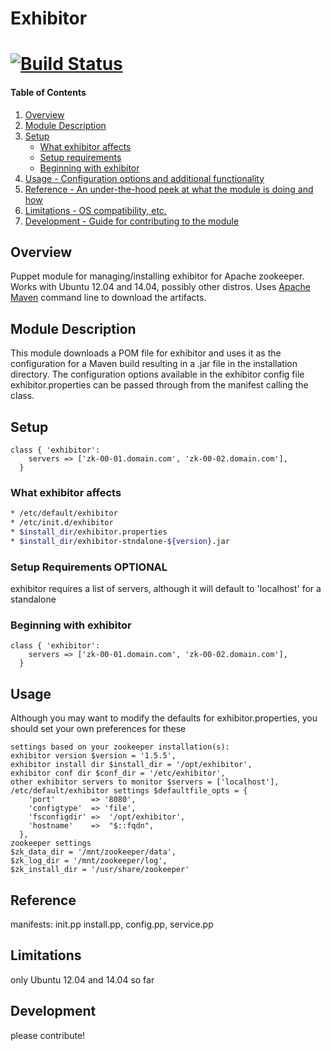 # Exhibitor
[![Build Status](https://travis-ci.org/scottlackey/exhibitor.png?branch=master)](https://travis-ci.org/scottlackey/exhibitor)
============

#### Table of Contents

1. [Overview](#overview)
2. [Module Description ](#module-description)
3. [Setup ](#setup)
    * [What exhibitor affects](#what-exhibitor-affects)
    * [Setup requirements](#setup-requirements)
    * [Beginning with exhibitor](#beginning-with-exhibitor)
4. [Usage - Configuration options and additional functionality](#usage)
5. [Reference - An under-the-hood peek at what the module is doing and how](#reference)
5. [Limitations - OS compatibility, etc.](#limitations)
6. [Development - Guide for contributing to the module](#development)

## Overview

Puppet module for managing/installing exhibitor for Apache zookeeper. Works with Ubuntu 12.04 and 14.04,
possibly other distros.
Uses [Apache Maven](http://maven.apache.org) command line to download the artifacts.

## Module Description

This module downloads a POM file for exhibitor and uses it as the configuration for a Maven build resulting
in  a .jar file in the installation directory. The configuration options available in the exhibitor config file 
exhibitor.properties can be passed through from the manifest calling the class.

## Setup
```puppet
class { 'exhibitor':
    servers => ['zk-00-01.domain.com', 'zk-00-02.domain.com'],
  }
```


### What exhibitor affects
```sh
* /etc/default/exhibitor
* /etc/init.d/exhibitor
* $install_dir/exhibitor.properties
* $install_dir/exhibitor-stndalone-${version}.jar
```
### Setup Requirements **OPTIONAL**

exhibitor requires a list of servers, although it will default to 'localhost' for a standalone

### Beginning with exhibitor
```puppet
class { 'exhibitor':
    servers => ['zk-00-01.domain.com', 'zk-00-02.domain.com'],
  }
```

## Usage

Although you may want to modify the defaults for exhibitor.properties, you should set your own preferences for these
```
settings based on your zookeeper installation(s):
exhibitor version $version = '1.5.5',
exhibitor install dir $install_dir = '/opt/exhibitor',
exhibitor conf dir $conf_dir = '/etc/exhibitor',
other exhibitor servers to monitor $servers = ['localhost'],
/etc/default/exhibitor settings $defaultfile_opts = {
    'port'        => '8080',
    'configtype'  => 'file',
    'fsconfigdir' =>  '/opt/exhibitor',
    'hostname'    =>  "$::fqdn",
  },
zookeeper settings
$zk_data_dir = '/mnt/zookeeper/data',
$zk_log_dir = '/mnt/zookeeper/log',
$zk_install_dir = '/usr/share/zookeeper'
```


## Reference

manifests: init.pp install.pp, config.pp, service.pp

## Limitations

only Ubuntu 12.04 and 14.04 so far

## Development

please contribute!

